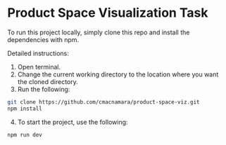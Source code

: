 # Product Space Visualization Task

To run this project locally, simply clone this repo and install the dependencies with npm. 

Detailed instructions:

1. Open terminal.
2. Change the current working directory to the location where you want the cloned directory.
3. Run the following: 

```bash
git clone https://github.com/cmacnamara/product-space-viz.git
npm install
```
4. To start the project, use the following:
```bash
npm run dev
```
